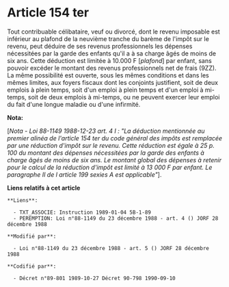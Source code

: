 # Article 154 ter

Tout contribuable célibataire, veuf ou divorcé, dont le revenu imposable est inférieur au plafond de la neuvième tranche du
barème de l'impôt sur le revenu, peut déduire de ses revenus professionnels les dépenses nécessitées par la garde des enfants
qu'il a à sa charge âgés de moins de six ans. Cette déduction est limitée à 10.000 F [*plafond*] par enfant, sans pouvoir
excéder le montant des revenus professionnels net de frais (9ZZ).    La même possibilité est ouverte, sous les mêmes
conditions et dans les mêmes limites, aux foyers fiscaux dont les conjoints justifient, soit de deux emplois à plein temps,
soit d'un emploi à plein temps et d'un emploi à mi-temps, soit de deux emplois à mi-temps, ou ne peuvent exercer leur emploi
du fait d'une longue maladie ou d'une infirmité.

**Nota:**

[*Nota - Loi 88-1149 1988-12-23 art. 4 I : "La déduction mentionnée au premier alinéa de l'article 154 ter du code général
des impôts est remplacée par une réduction d'impôt sur le revenu. Cette réduction est égale à 25 p. 100 du montant des
dépenses nécessitées par la garde des enfants à charge âgés de moins de six ans. Le montant global des dépenses à retenir
pour le calcul de la réduction d'impôt est limité à 13 000 F par enfant. Le paragraphe II de l article 199 sexies A est
applicable"*].

**Liens relatifs à cet article**

	**Liens**:

	  - TXT_ASSOCIE: Instruction 1989-01-04 5B-1-89
	  - PEREMPTION: Loi n°88-1149 du 23 décembre 1988 - art. 4 () JORF 28 décembre 1988

	**Modifié par**:

	  - Loi n°88-1149 du 23 décembre 1988 - art. 5 () JORF 28 décembre 1988

	**Codifié par**:

	  - Décret n°89-801 1989-10-27 Décret 90-798 1990-09-10

